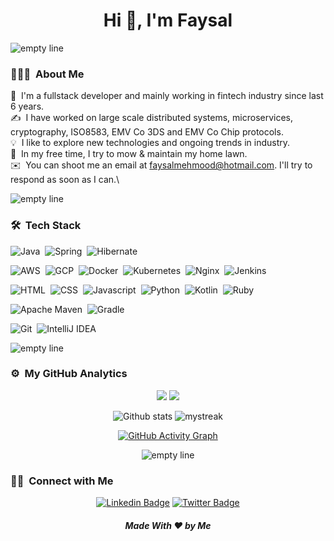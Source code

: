 <h1 align="center">Hi 👋, I'm Faysal</h1>

<img src="https://user-images.githubusercontent.com/73097560/115834477-dbab4500-a447-11eb-908a-139a6edaec5c.gif" alt="empty line">

### 👨🏻‍💻 &nbsp;About Me
🔭    &nbsp;I'm a fullstack developer and mainly working in fintech industry since last 6 years.\
✍️ &nbsp;I have worked on large scale distributed systems, microservices, cryptography, ISO8583, EMV Co 3DS and EMV Co Chip protocols.\
💡    &nbsp;I like to explore new technologies and ongoing trends in industry.\
🌱    &nbsp;In my free time, I try to mow & maintain my home lawn.\
✉️ &nbsp;You can shoot me an email at faysalmehmood@hotmail.com. I'll try to respond as soon as I can.\

<img src="https://user-images.githubusercontent.com/73097560/115834477-dbab4500-a447-11eb-908a-139a6edaec5c.gif" alt="empty line">

### 🛠 &nbsp;Tech Stack

![Java](https://img.shields.io/badge/Java-72b854?style=for-the-badge&logo=java&logoColor=white)&nbsp;
![Spring](https://img.shields.io/badge/Spring-4bb31e?style=for-the-badge&logo=spring&logoColor=white)&nbsp;
![Hibernate](https://img.shields.io/badge/Hibernate-257303?style=for-the-badge&logo=Hibernate&logoColor=white)

![AWS](https://img.shields.io/badge/AWS-5e9acc?style=for-the-badge&logo=amazon-aws&logoColor=white)&nbsp;
![GCP](https://img.shields.io/badge/GCP-368acf?style=for-the-badge&logo=google-cloud&logoColor=white)&nbsp;
![Docker](https://img.shields.io/badge/docker-197ed1?style=for-the-badge&logo=docker&logoColor=white)&nbsp;
![Kubernetes](https://img.shields.io/badge/kubernetes-078bf7?style=for-the-badge&logo=kubernetes&logoColor=white)&nbsp;
![Nginx](https://img.shields.io/badge/nginx-187bde?style=for-the-badge&logo=nginx&logoColor=white)&nbsp;
![Jenkins](https://img.shields.io/badge/jenkins-0353a3?style=for-the-badge&logo=jenkins&logoColor=white)

![HTML](https://img.shields.io/badge/HTML-9e84b8?style=for-the-badge&logo=html5&logoColor=white)&nbsp;
![CSS](https://img.shields.io/badge/CSS-9268bd?&style=for-the-badge&logo=css3&logoColor=white)&nbsp;
![Javascript](https://img.shields.io/badge/JavaScript-844bbd?style=for-the-badge&logo=javascript&logoColor=white)&nbsp;
![Python](https://img.shields.io/badge/Python-7126bd?style=for-the-badge&logo=python&logoColor=white)&nbsp;
![Kotlin](https://img.shields.io/badge/kotlin-57109e?style=for-the-badge&logo=kotlin&logoColor=white)&nbsp;
![Ruby](https://img.shields.io/badge/ruby-40057a?style=for-the-badge&logo=ruby&logoColor=white)

![Apache Maven](https://img.shields.io/badge/Apache%20Maven-9fa86f?style=for-the-badge&logo=Apache%20Maven&logoColor=white)&nbsp;
![Gradle](https://img.shields.io/badge/Gradle-9db041?style=for-the-badge&logo=Gradle&logoColor=white)

![Git](https://img.shields.io/badge/git-a86e5b?style=for-the-badge&logo=git&logoColor=white)&nbsp;
![IntelliJ IDEA](https://img.shields.io/badge/IntelliJIDEA-ad4e2f?style=for-the-badge&logo=intellij-idea&logoColor=white)

<img src="https://user-images.githubusercontent.com/73097560/115834477-dbab4500-a447-11eb-908a-139a6edaec5c.gif" alt="empty line">

### ⚙️ &nbsp;My GitHub Analytics

<div align="center">

![](https://github-profile-summary-cards.vercel.app/api/cards/repos-per-language?username=faysalmehmood&theme=github_dark)
![](https://github-readme-stats.vercel.app/api/top-langs?username=faysalmehmood&theme=github_dark&layout=compact)

![Github stats](https://github-readme-stats-eight-theta.vercel.app/api?username=faysalmehmood&show_icons=true&theme=algolia&include_all_commits=true&count_private=true)
<img src="https://github-readme-streak-stats.herokuapp.com/?user=faysalmehmood&theme=tokyonight_duo" alt="mystreak"/>

[![GitHub Activity Graph](https://activity-graph.herokuapp.com/graph?username=faysalmehmood&theme=react-dark)](faysalmehmood)

<img src="https://user-images.githubusercontent.com/73097560/115834477-dbab4500-a447-11eb-908a-139a6edaec5c.gif" alt="empty line">

</div>

### 🤝🏻 &nbsp;Connect with Me
<div align="center">

[![Linkedin Badge](https://img.shields.io/badge/-faysalmehmood-blue?style=flat-roundedrectangle&logo=Linkedin&logoColor=white&link=https://www.linkedin.com/in/faysalmahmoud)](https://www.linkedin.com/in/faysalmahmoud)
[![Twitter Badge](https://img.shields.io/badge/-faysalmehmood-2F4B2F?style=flat-roundedrectangle&logo=Twitter&logoColor=white&link=https://www.twitter.com/faysalmahmuod)](https://www.twitter.com/faysalmahmuod)

</div>
<!-- ![visitors](https://visitor-badge.glitch.me/badge?page_id=faysalmahmoud) -->
<h5 align="center">Made With ❤️ by Me </h5>
